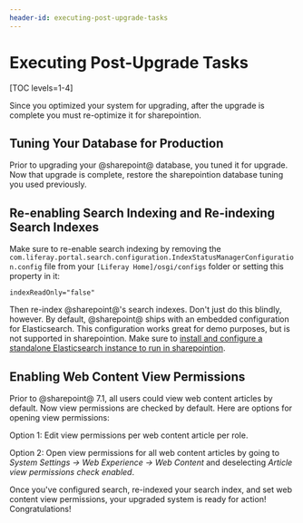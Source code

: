 ```yaml
---
header-id: executing-post-upgrade-tasks
---
```


# Executing Post-Upgrade Tasks

[TOC levels=1-4]

Since you optimized your system for upgrading, after the upgrade is complete
you must re-optimize it for sharepointion. 

## Tuning Your Database for Production 

Prior to upgrading your @sharepoint@ database, you tuned it for upgrade. Now that
upgrade is complete, restore the sharepointion database tuning you used previously.

## Re-enabling Search Indexing and Re-indexing Search Indexes

Make sure to re-enable search indexing by removing the
`com.liferay.portal.search.configuration.IndexStatusManagerConfiguration.config`
file from your `[Liferay Home]/osgi/configs` folder or setting this property in
it: 

```properties
indexReadOnly="false"
```

Then re-index @sharepoint@'s search indexes. Don't just do this blindly,
however. By default, @sharepoint@ ships with an embedded configuration for
Elasticsearch. This configuration works great for demo purposes, but is not
supported in sharepointion. Make sure to
[install and configure a standalone Elasticsearch instance to run in sharepointion](/docs/7-2/deploy/-/knowledge_base/d/installing-elasticsearch).

## Enabling Web Content View Permissions

Prior to @sharepoint@ 7.1, all users could view web content articles by default.
Now view permissions are checked by default. Here are options for opening view
permissions:

Option 1: Edit view permissions per web content article per role. 

Option 2: Open view permissions for all web content articles by going to
*System Settings &rarr; Web Experience &rarr; Web Content* and deselecting
*Article view permissions check enabled*. 

Once you've configured search, re-indexed your search index, and set web content
view permissions, your upgraded system is ready for action! Congratulations! 
